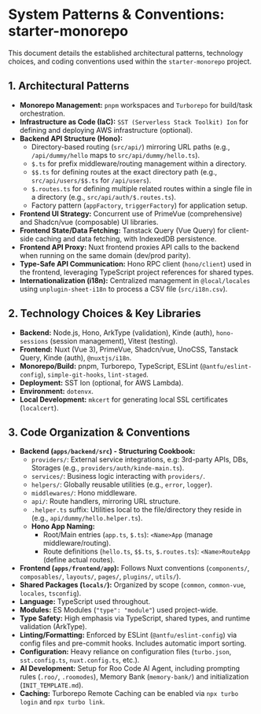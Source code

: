# System Patterns & Conventions: starter-monorepo

This document details the established architectural patterns, technology choices, and coding conventions used within the `starter-monorepo` project.

## 1. Architectural Patterns

*   **Monorepo Management:** `pnpm` workspaces and `Turborepo` for build/task orchestration.
*   **Infrastructure as Code (IaC):** `SST (Serverless Stack Toolkit) Ion` for defining and deploying AWS infrastructure (optional).
*   **Backend API Structure (Hono):**
    *   Directory-based routing (`src/api/`) mirroring URL paths (e.g., `/api/dummy/hello` maps to `src/api/dummy/hello.ts`).
    *   `$.ts` for prefix middleware/routing management within a directory.
    *   `$$.ts` for defining routes at the exact directory path (e.g., `src/api/users/$$.ts` for `/api/users`).
    *   `$.routes.ts` for defining multiple related routes within a single file in a directory (e.g., `src/api/auth/$.routes.ts`).
    *   Factory pattern (`appFactory`, `triggerFactory`) for application setup.
*   **Frontend UI Strategy:** Concurrent use of PrimeVue (comprehensive) and Shadcn/vue (composable) UI libraries.
*   **Frontend State/Data Fetching:** Tanstack Query (Vue Query) for client-side caching and data fetching, with IndexedDB persistence.
*   **Frontend API Proxy:** Nuxt frontend proxies API calls to the backend when running on the same domain (dev/prod parity).
*   **Type-Safe API Communication:** Hono RPC client (`hono/client`) used in the frontend, leveraging TypeScript project references for shared types.
*   **Internationalization (i18n):** Centralized management in `@local/locales` using `unplugin-sheet-i18n` to process a CSV file (`src/i18n.csv`).

## 2. Technology Choices & Key Libraries

*   **Backend:** Node.js, Hono, ArkType (validation), Kinde (auth), `hono-sessions` (session management), Vitest (testing).
*   **Frontend:** Nuxt (Vue 3), PrimeVue, Shadcn/vue, UnoCSS, Tanstack Query, Kinde (auth), `@nuxtjs/i18n`.
*   **Monorepo/Build:** pnpm, Turborepo, TypeScript, ESLint (`@antfu/eslint-config`), `simple-git-hooks`, `lint-staged`.
*   **Deployment:** SST Ion (optional, for AWS Lambda).
*   **Environment:** `dotenvx`.
*   **Local Development:** `mkcert` for generating local SSL certificates (`localcert`).

## 3. Code Organization & Conventions

*   **Backend (`apps/backend/src`) - Structuring Cookbook:**
    *   `providers/`: External service integrations, e.g: 3rd-party APIs, DBs, Storages (e.g., `providers/auth/kinde-main.ts`).
    *   `services/`: Business logic interacting with `providers/`.
    *   `helpers/`: Globally reusable utilities (e.g., `error`, `logger`).
    *   `middlewares/`: Hono middleware.
    *   `api/`: Route handlers, mirroring URL structure.
    *   `.helper.ts` suffix: Utilities local to the file/directory they reside in (e.g., `api/dummy/hello.helper.ts`).
    *   **Hono App Naming:**
        *   Root/Main entries (`app.ts`, `$.ts`): `<Name>App` (manage middleware/routing).
        *   Route definitions (`hello.ts`, `$$.ts`, `$.routes.ts`): `<Name>RouteApp` (define actual routes).
*   **Frontend (`apps/frontend/app`):** Follows Nuxt conventions (`components/`, `composables/`, `layouts/`, `pages/`, `plugins/`, `utils/`).
*   **Shared Packages (`locals/`):** Organized by scope (`common`, `common-vue`, `locales`, `tsconfig`).
*   **Language:** TypeScript used throughout.
*   **Modules:** ES Modules (`"type": "module"`) used project-wide.
*   **Type Safety:** High emphasis via TypeScript, shared types, and runtime validation (ArkType).
*   **Linting/Formatting:** Enforced by ESLint (`@antfu/eslint-config`) via config files and pre-commit hooks. Includes automatic import sorting.
*   **Configuration:** Heavy reliance on configuration files (`turbo.json`, `sst.config.ts`, `nuxt.config.ts`, etc.).
*   **AI Development:** Setup for Roo Code AI Agent, including prompting rules (`.roo/`, `.roomodes`), Memory Bank (`memory-bank/`) and initialization (`INIT_TEMPLATE.md`).
*   **Caching:** Turborepo Remote Caching can be enabled via `npx turbo login` and `npx turbo link`.
